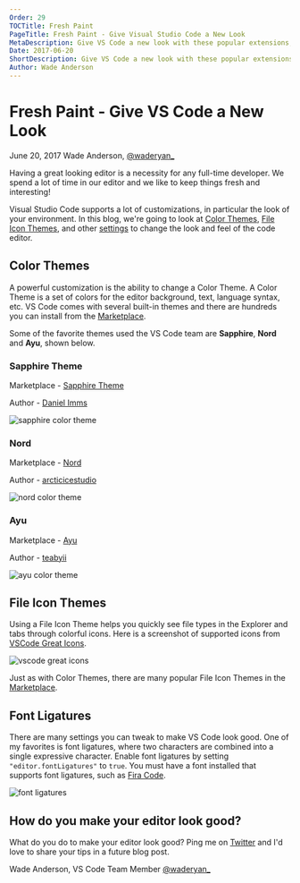 ```yaml
---
Order: 29
TOCTitle: Fresh Paint
PageTitle: Fresh Paint - Give Visual Studio Code a New Look
MetaDescription: Give VS Code a new look with these popular extensions, color themes, file icon themes and more.
Date: 2017-06-20
ShortDescription: Give VS Code a new look with these popular extensions, color themes, file icon themes and more.
Author: Wade Anderson
---
```

# Fresh Paint - Give VS Code a New Look

June 20, 2017 Wade Anderson, [@waderyan_](HTTPS://twitter.com/waderyan_)

Having a great looking editor is a necessity for any full-time developer. We spend a lot of time in our editor and we like to keep things fresh and interesting!

Visual Studio Code supports a lot of customizations, in particular the look of your environment. In this blog, we're going to look at [Color Themes](/docs/getstarted/themes.md), [File Icon Themes](/docs/getstarted/themes.md#icon-themes), and other [settings](/docs/getstarted/settings.md) to change the look and feel of the code editor.

## Color Themes

A powerful customization is the ability to change a Color Theme. A Color Theme is a set of colors for the editor background, text, language syntax, etc. VS Code comes with several built-in themes and there are hundreds you can install from the [Marketplace](HTTPS://marketplace.visualstudio.com/search?term=tag%3A%22color%20theme%22&target=VSCode&category=Themes&sortBy=Downloads).

<div class="marketplace-popular-color-themes"></div>

Some of the favorite themes used the VS Code team are **Sapphire**, **Nord** and **Ayu**, shown below.

### Sapphire Theme

Marketplace - [Sapphire Theme](HTTPS://marketplace.visualstudio.com/items?itemName=Tyriar.theme-sapphire)

Author - [Daniel Imms](HTTPS://marketplace.visualstudio.com/search?term=publisher%3A%22Daniel%20Imms%22&target=VSCode&category=All%20categories&sortBy=Relevance)

![sapphire color theme](themes-sapphire.gif)

### Nord

Marketplace - [Nord](HTTPS://marketplace.visualstudio.com/items?itemName=arcticicestudio.nord-visual-studio-code)

Author - [arcticicestudio](HTTPS://marketplace.visualstudio.com/search?term=publisher%3A%22arcticicestudio%22&target=VSCode&category=All%20categories&sortBy=Relevance)

![nord color theme](themes-nord.gif)

### Ayu

Marketplace - [Ayu](HTTPS://marketplace.visualstudio.com/items?itemName=teabyii.ayu)

Author - [teabyii](HTTPS://marketplace.visualstudio.com/search?term=publisher%3A%22teabyii%22&target=VSCode&category=All%20categories&sortBy=Relevance)

![ayu color theme](themes-ayu.gif)

## File Icon Themes

Using a File Icon Theme helps you quickly see file types in the Explorer and tabs through colorful icons. Here is a screenshot of supported icons from [VSCode Great Icons](HTTPS://marketplace.visualstudio.com/items?itemName=emmanuelbeziat.vscode-great-icons).

![vscode great icons](vscode-great-icons.jpg)

Just as with Color Themes, there are many popular File Icon Themes in the [Marketplace](HTTPS://marketplace.visualstudio.com/search?term=tag%3A%22icon%20theme%22&target=VSCode&category=Themes&sortBy=Downloads).

<div class="marketplace-popular-file-icon-themes"></div>

## Font Ligatures

There are many settings you can tweak to make VS Code look good. One of my favorites is font ligatures, where two characters are combined into a single expressive character. Enable font ligatures by setting `"editor.fontLigatures"` to `true`. You must have a font installed that supports font ligatures, such as [Fira Code](HTTPS://github.com/tonsky/FiraCode).

![font ligatures](font-ligatures-annotated.png)

## How do you make your editor look good?

What do you do to make your editor look good? Ping me on [Twitter](HTTPS://twitter.com/waderyan_) and I'd love to share your tips in a future blog post.

Wade Anderson, VS Code Team Member
[@waderyan_](HTTPS://twitter.com/waderyan_)
